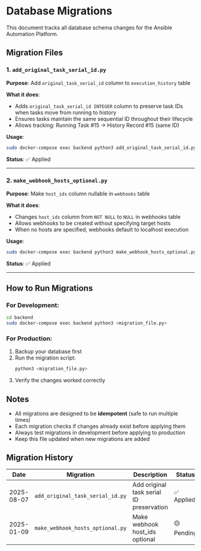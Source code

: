 # Database Migrations

This document tracks all database schema changes for the Ansible Automation Platform.

## Migration Files

### 1. `add_original_task_serial_id.py`
**Purpose**: Add `original_task_serial_id` column to `execution_history` table

**What it does**:
- Adds `original_task_serial_id INTEGER` column to preserve task IDs when tasks move from running to history
- Ensures tasks maintain the same sequential ID throughout their lifecycle
- Allows tracking: Running Task #15 → History Record #15 (same ID)

**Usage**:
```bash
sudo docker-compose exec backend python3 add_original_task_serial_id.py
```

**Status**: ✅ Applied

---

### 2. `make_webhook_hosts_optional.py`
**Purpose**: Make `host_ids` column nullable in `webhooks` table

**What it does**:
- Changes `host_ids` column from `NOT NULL` to `NULL` in webhooks table
- Allows webhooks to be created without specifying target hosts
- When no hosts are specified, webhooks default to localhost execution

**Usage**:
```bash
sudo docker-compose exec backend python3 make_webhook_hosts_optional.py
```

**Status**: ✅ Applied

---

## How to Run Migrations

### For Development:
```bash
cd backend
sudo docker-compose exec backend python3 <migration_file.py>
```

### For Production:
1. Backup your database first
2. Run the migration script:
   ```bash
   python3 <migration_file.py>
   ```
3. Verify the changes worked correctly

## Notes

- All migrations are designed to be **idempotent** (safe to run multiple times)
- Each migration checks if changes already exist before applying them
- Always test migrations in development before applying to production
- Keep this file updated when new migrations are added

## Migration History

| Date | Migration | Description | Status |
|------|-----------|-------------|---------|
| 2025-08-07 | `add_original_task_serial_id.py` | Add original task serial ID preservation | ✅ Applied |
| 2025-01-09 | `make_webhook_hosts_optional.py` | Make webhook host_ids optional | 🟡 Pending |
